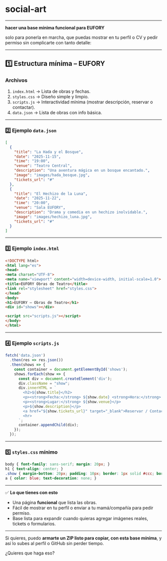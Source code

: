 # social-art

-----

 **hacer una base mínima funcional para EUFORY**
 
 solo para ponerla en marcha, que puedas mostrar en tu perfil o CV y pedir permiso sin complicarte con tanto detalle:

---

## **1️⃣ Estructura mínima – EUFORY**

### **Archivos**

1. `index.html` → Lista de obras y fechas.
2. `styles.css` → Diseño simple y limpio.
3. `scripts.js` → Interactividad mínima (mostrar descripción, reservar o contactar).
4. `data.json` → Lista de obras con info básica.

---

### **2️⃣ Ejemplo `data.json`**

```json
[
  {
    "title": "La Hada y el Bosque",
    "date": "2025-11-15",
    "time": "19:00",
    "venue": "Teatro Central",
    "description": "Una aventura mágica en un bosque encantado.",
    "image": "images/hada_bosque.jpg",
    "tickets_url": "#"
  },
  {
    "title": "El Hechizo de la Luna",
    "date": "2025-11-22",
    "time": "20:00",
    "venue": "Sala EUFORY",
    "description": "Drama y comedia en un hechizo inolvidable.",
    "image": "images/hechizo_luna.jpg",
    "tickets_url": "#"
  }
]
```

---

### **3️⃣ Ejemplo `index.html`**

```html
<!DOCTYPE html>
<html lang="es">
<head>
<meta charset="UTF-8">
<meta name="viewport" content="width=device-width, initial-scale=1.0">
<title>EUFORY Obras de Teatro</title>
<link rel="stylesheet" href="styles.css">
</head>
<body>
<h1>EUFORY – Obras de Teatro</h1>
<div id="shows"></div>

<script src="scripts.js"></script>
</body>
</html>
```

---

### **4️⃣ Ejemplo `scripts.js`**

```js
fetch('data.json')
  .then(res => res.json())
  .then(shows => {
    const container = document.getElementById('shows');
    shows.forEach(show => {
      const div = document.createElement('div');
      div.className = "show";
      div.innerHTML = `
        <h2>${show.title}</h2>
        <p><strong>Fecha:</strong> ${show.date} <strong>Hora:</strong> ${show.time}</p>
        <p><strong>Lugar:</strong> ${show.venue}</p>
        <p>${show.description}</p>
        <a href="${show.tickets_url}" target="_blank">Reservar / Contactar</a>
        <hr>
      `;
      container.appendChild(div);
    });
  });
```

---

### **5️⃣ `styles.css` mínimo**

```css
body { font-family: sans-serif; margin: 20px; }
h1 { text-align: center; }
.show { margin-bottom: 20px; padding: 10px; border: 1px solid #ccc; border-radius: 8px; }
a { color: blue; text-decoration: none; }
```

---

✅ **Lo que tienes con esto**

* Una página **funcional** que lista las obras.
* Fácil de mostrar en tu perfil o enviar a tu mamá/compañía para pedir permiso.
* Base lista para expandir cuando quieras agregar imágenes reales, tickets o formularios.

---

Si quieres, puedo **armarte un ZIP listo para copiar, con esta base mínima**, y así lo subes al perfil o GitHub sin perder tiempo.

¿Quieres que haga eso?
